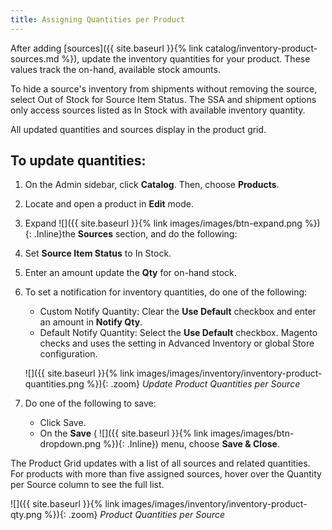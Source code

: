 ```yaml
---
title: Assigning Quantities per Product
---
```



After adding [sources]({{ site.baseurl }}{% link catalog/inventory-product-sources.md %}), update the inventory quantities for your product. These values track the on-hand, available stock amounts.

To hide a source's inventory from shipments without removing the source, select Out of Stock for Source Item Status. The SSA and shipment options only access sources listed as In Stock with available inventory quantity.

All updated quantities and sources display in the product grid.

## To update quantities:

1. On the Admin sidebar, click **Catalog**. Then, choose **Products**.

1. Locate and open a product in **Edit** mode.

1. Expand ![]({{ site.baseurl }}{% link images/images/btn-expand.png %}){: .Inline}the **Sources** section, and do the following:

1. Set **Source Item Status** to In Stock.

1. Enter an amount update the **Qty** for on-hand stock.

1. To set a notification for inventory quantities, do one of the following:

   * Custom Notify Quantity: Clear the **Use Default** checkbox and enter an amount in **Notify Qty**.
   * Default Notify Quantity: Select the **Use Default** checkbox. Magento checks and uses the setting in Advanced Inventory or global Store configuration.

    ![]({{ site.baseurl }}{% link images/images/inventory/inventory-product-quantities.png %}){: .zoom}
    *Update Product Quantities per Source*

1. Do one of the following to save:

   * Click <span class="btn">Save</span>.
   * On the **Save** ( ![]({{ site.baseurl }}{% link images/images/btn-dropdown.png %}){: .Inline}) menu, choose **Save &amp; Close**.

The Product Grid updates with a list of all sources and related quantities. For products with more than five assigned sources, hover over the Quantity per Source column to see the full list.

![]({{ site.baseurl }}{% link images/images/inventory/inventory-product-qty.png %}){: .zoom}
*Product Quantities per Source*

